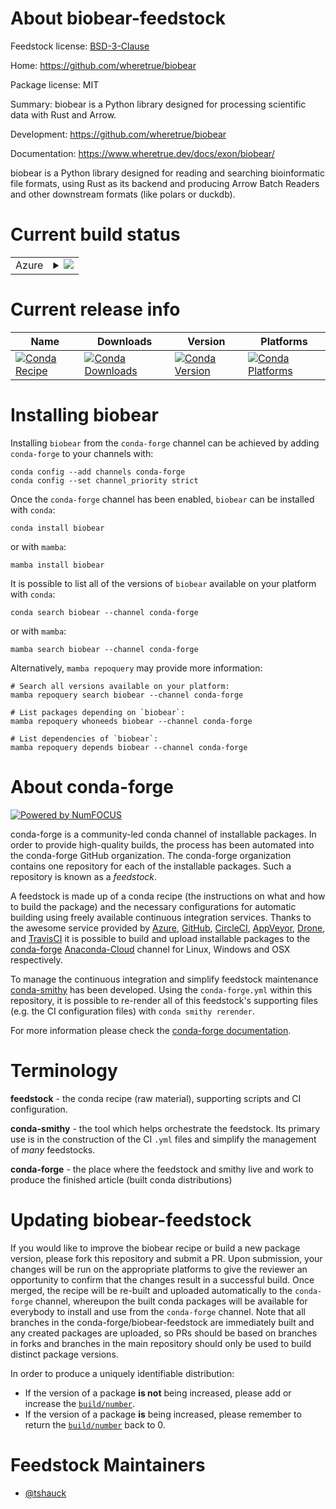 About biobear-feedstock
=======================

Feedstock license: [BSD-3-Clause](https://github.com/conda-forge/biobear-feedstock/blob/main/LICENSE.txt)

Home: https://github.com/wheretrue/biobear

Package license: MIT

Summary: biobear is a Python library designed for processing scientific data with Rust and Arrow.

Development: https://github.com/wheretrue/biobear

Documentation: https://www.wheretrue.dev/docs/exon/biobear/

biobear is a Python library designed for reading and searching bioinformatic file formats, using Rust as its backend and producing Arrow Batch Readers and other downstream formats (like polars or duckdb).

Current build status
====================


<table>
    
  <tr>
    <td>Azure</td>
    <td>
      <details>
        <summary>
          <a href="https://dev.azure.com/conda-forge/feedstock-builds/_build/latest?definitionId=19847&branchName=main">
            <img src="https://dev.azure.com/conda-forge/feedstock-builds/_apis/build/status/biobear-feedstock?branchName=main">
          </a>
        </summary>
        <table>
          <thead><tr><th>Variant</th><th>Status</th></tr></thead>
          <tbody><tr>
              <td>linux_64_python3.10.____cpython</td>
              <td>
                <a href="https://dev.azure.com/conda-forge/feedstock-builds/_build/latest?definitionId=19847&branchName=main">
                  <img src="https://dev.azure.com/conda-forge/feedstock-builds/_apis/build/status/biobear-feedstock?branchName=main&jobName=linux&configuration=linux%20linux_64_python3.10.____cpython" alt="variant">
                </a>
              </td>
            </tr><tr>
              <td>linux_64_python3.11.____cpython</td>
              <td>
                <a href="https://dev.azure.com/conda-forge/feedstock-builds/_build/latest?definitionId=19847&branchName=main">
                  <img src="https://dev.azure.com/conda-forge/feedstock-builds/_apis/build/status/biobear-feedstock?branchName=main&jobName=linux&configuration=linux%20linux_64_python3.11.____cpython" alt="variant">
                </a>
              </td>
            </tr><tr>
              <td>linux_64_python3.12.____cpython</td>
              <td>
                <a href="https://dev.azure.com/conda-forge/feedstock-builds/_build/latest?definitionId=19847&branchName=main">
                  <img src="https://dev.azure.com/conda-forge/feedstock-builds/_apis/build/status/biobear-feedstock?branchName=main&jobName=linux&configuration=linux%20linux_64_python3.12.____cpython" alt="variant">
                </a>
              </td>
            </tr><tr>
              <td>linux_64_python3.9.____cpython</td>
              <td>
                <a href="https://dev.azure.com/conda-forge/feedstock-builds/_build/latest?definitionId=19847&branchName=main">
                  <img src="https://dev.azure.com/conda-forge/feedstock-builds/_apis/build/status/biobear-feedstock?branchName=main&jobName=linux&configuration=linux%20linux_64_python3.9.____cpython" alt="variant">
                </a>
              </td>
            </tr><tr>
              <td>osx_64_python3.10.____cpython</td>
              <td>
                <a href="https://dev.azure.com/conda-forge/feedstock-builds/_build/latest?definitionId=19847&branchName=main">
                  <img src="https://dev.azure.com/conda-forge/feedstock-builds/_apis/build/status/biobear-feedstock?branchName=main&jobName=osx&configuration=osx%20osx_64_python3.10.____cpython" alt="variant">
                </a>
              </td>
            </tr><tr>
              <td>osx_64_python3.11.____cpython</td>
              <td>
                <a href="https://dev.azure.com/conda-forge/feedstock-builds/_build/latest?definitionId=19847&branchName=main">
                  <img src="https://dev.azure.com/conda-forge/feedstock-builds/_apis/build/status/biobear-feedstock?branchName=main&jobName=osx&configuration=osx%20osx_64_python3.11.____cpython" alt="variant">
                </a>
              </td>
            </tr><tr>
              <td>osx_64_python3.12.____cpython</td>
              <td>
                <a href="https://dev.azure.com/conda-forge/feedstock-builds/_build/latest?definitionId=19847&branchName=main">
                  <img src="https://dev.azure.com/conda-forge/feedstock-builds/_apis/build/status/biobear-feedstock?branchName=main&jobName=osx&configuration=osx%20osx_64_python3.12.____cpython" alt="variant">
                </a>
              </td>
            </tr><tr>
              <td>osx_64_python3.9.____cpython</td>
              <td>
                <a href="https://dev.azure.com/conda-forge/feedstock-builds/_build/latest?definitionId=19847&branchName=main">
                  <img src="https://dev.azure.com/conda-forge/feedstock-builds/_apis/build/status/biobear-feedstock?branchName=main&jobName=osx&configuration=osx%20osx_64_python3.9.____cpython" alt="variant">
                </a>
              </td>
            </tr><tr>
              <td>win_64_python3.10.____cpython</td>
              <td>
                <a href="https://dev.azure.com/conda-forge/feedstock-builds/_build/latest?definitionId=19847&branchName=main">
                  <img src="https://dev.azure.com/conda-forge/feedstock-builds/_apis/build/status/biobear-feedstock?branchName=main&jobName=win&configuration=win%20win_64_python3.10.____cpython" alt="variant">
                </a>
              </td>
            </tr><tr>
              <td>win_64_python3.11.____cpython</td>
              <td>
                <a href="https://dev.azure.com/conda-forge/feedstock-builds/_build/latest?definitionId=19847&branchName=main">
                  <img src="https://dev.azure.com/conda-forge/feedstock-builds/_apis/build/status/biobear-feedstock?branchName=main&jobName=win&configuration=win%20win_64_python3.11.____cpython" alt="variant">
                </a>
              </td>
            </tr><tr>
              <td>win_64_python3.12.____cpython</td>
              <td>
                <a href="https://dev.azure.com/conda-forge/feedstock-builds/_build/latest?definitionId=19847&branchName=main">
                  <img src="https://dev.azure.com/conda-forge/feedstock-builds/_apis/build/status/biobear-feedstock?branchName=main&jobName=win&configuration=win%20win_64_python3.12.____cpython" alt="variant">
                </a>
              </td>
            </tr><tr>
              <td>win_64_python3.9.____cpython</td>
              <td>
                <a href="https://dev.azure.com/conda-forge/feedstock-builds/_build/latest?definitionId=19847&branchName=main">
                  <img src="https://dev.azure.com/conda-forge/feedstock-builds/_apis/build/status/biobear-feedstock?branchName=main&jobName=win&configuration=win%20win_64_python3.9.____cpython" alt="variant">
                </a>
              </td>
            </tr>
          </tbody>
        </table>
      </details>
    </td>
  </tr>
</table>

Current release info
====================

| Name | Downloads | Version | Platforms |
| --- | --- | --- | --- |
| [![Conda Recipe](https://img.shields.io/badge/recipe-biobear-green.svg)](https://anaconda.org/conda-forge/biobear) | [![Conda Downloads](https://img.shields.io/conda/dn/conda-forge/biobear.svg)](https://anaconda.org/conda-forge/biobear) | [![Conda Version](https://img.shields.io/conda/vn/conda-forge/biobear.svg)](https://anaconda.org/conda-forge/biobear) | [![Conda Platforms](https://img.shields.io/conda/pn/conda-forge/biobear.svg)](https://anaconda.org/conda-forge/biobear) |

Installing biobear
==================

Installing `biobear` from the `conda-forge` channel can be achieved by adding `conda-forge` to your channels with:

```
conda config --add channels conda-forge
conda config --set channel_priority strict
```

Once the `conda-forge` channel has been enabled, `biobear` can be installed with `conda`:

```
conda install biobear
```

or with `mamba`:

```
mamba install biobear
```

It is possible to list all of the versions of `biobear` available on your platform with `conda`:

```
conda search biobear --channel conda-forge
```

or with `mamba`:

```
mamba search biobear --channel conda-forge
```

Alternatively, `mamba repoquery` may provide more information:

```
# Search all versions available on your platform:
mamba repoquery search biobear --channel conda-forge

# List packages depending on `biobear`:
mamba repoquery whoneeds biobear --channel conda-forge

# List dependencies of `biobear`:
mamba repoquery depends biobear --channel conda-forge
```


About conda-forge
=================

[![Powered by
NumFOCUS](https://img.shields.io/badge/powered%20by-NumFOCUS-orange.svg?style=flat&colorA=E1523D&colorB=007D8A)](https://numfocus.org)

conda-forge is a community-led conda channel of installable packages.
In order to provide high-quality builds, the process has been automated into the
conda-forge GitHub organization. The conda-forge organization contains one repository
for each of the installable packages. Such a repository is known as a *feedstock*.

A feedstock is made up of a conda recipe (the instructions on what and how to build
the package) and the necessary configurations for automatic building using freely
available continuous integration services. Thanks to the awesome service provided by
[Azure](https://azure.microsoft.com/en-us/services/devops/), [GitHub](https://github.com/),
[CircleCI](https://circleci.com/), [AppVeyor](https://www.appveyor.com/),
[Drone](https://cloud.drone.io/welcome), and [TravisCI](https://travis-ci.com/)
it is possible to build and upload installable packages to the
[conda-forge](https://anaconda.org/conda-forge) [Anaconda-Cloud](https://anaconda.org/)
channel for Linux, Windows and OSX respectively.

To manage the continuous integration and simplify feedstock maintenance
[conda-smithy](https://github.com/conda-forge/conda-smithy) has been developed.
Using the ``conda-forge.yml`` within this repository, it is possible to re-render all of
this feedstock's supporting files (e.g. the CI configuration files) with ``conda smithy rerender``.

For more information please check the [conda-forge documentation](https://conda-forge.org/docs/).

Terminology
===========

**feedstock** - the conda recipe (raw material), supporting scripts and CI configuration.

**conda-smithy** - the tool which helps orchestrate the feedstock.
                   Its primary use is in the construction of the CI ``.yml`` files
                   and simplify the management of *many* feedstocks.

**conda-forge** - the place where the feedstock and smithy live and work to
                  produce the finished article (built conda distributions)


Updating biobear-feedstock
==========================

If you would like to improve the biobear recipe or build a new
package version, please fork this repository and submit a PR. Upon submission,
your changes will be run on the appropriate platforms to give the reviewer an
opportunity to confirm that the changes result in a successful build. Once
merged, the recipe will be re-built and uploaded automatically to the
`conda-forge` channel, whereupon the built conda packages will be available for
everybody to install and use from the `conda-forge` channel.
Note that all branches in the conda-forge/biobear-feedstock are
immediately built and any created packages are uploaded, so PRs should be based
on branches in forks and branches in the main repository should only be used to
build distinct package versions.

In order to produce a uniquely identifiable distribution:
 * If the version of a package **is not** being increased, please add or increase
   the [``build/number``](https://docs.conda.io/projects/conda-build/en/latest/resources/define-metadata.html#build-number-and-string).
 * If the version of a package **is** being increased, please remember to return
   the [``build/number``](https://docs.conda.io/projects/conda-build/en/latest/resources/define-metadata.html#build-number-and-string)
   back to 0.

Feedstock Maintainers
=====================

* [@tshauck](https://github.com/tshauck/)

